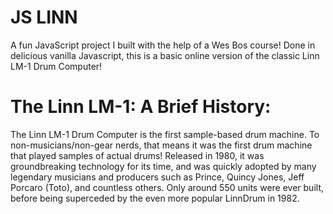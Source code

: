 # JS LINN

A fun JavaScript project I built with the help of a Wes Bos course! Done in delicious vanilla Javascript, this is a basic online version of the classic Linn LM-1 Drum Computer!

# The Linn LM-1: A Brief History:
The Linn LM-1 Drum Computer is the first sample-based drum machine. To non-musicians/non-gear nerds, that means it was the first drum machine that played samples of actual drums! Released in 1980, it was groundbreaking technology for its time, and was quickly adopted by many legendary musicians and producers such as Prince, Quincy Jones, Jeff Porcaro (Toto), and countless others. Only around 550 units were ever built, before being superceded by the even more popular LinnDrum in 1982.